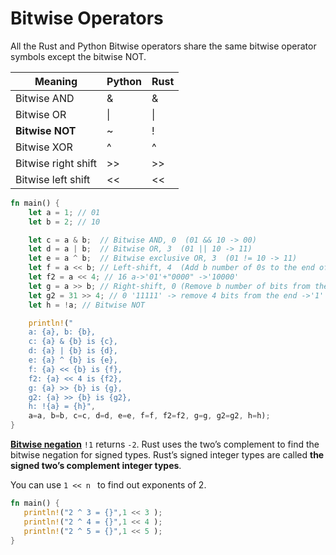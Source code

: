 # Bitwise Operators

All the Rust and Python Bitwise operators share the same bitwise operator symbols except the bitwise NOT.

| Meaning             | Python | Rust |
| ------------------- | ------ | ---- |
| Bitwise AND         | &      | &    |
| Bitwise OR          | \|     | \|   |
| **Bitwise NOT**     | ~      | !    |
| Bitwise XOR         | ^      | ^    |
| Bitwise right shift | >>     | >>   |
| Bitwise left shift  | <<     | <<   |


```rust runnable
fn main() {
    let a = 1; // 01
    let b = 2; // 10

    let c = a & b;  // Bitwise AND, 0  (01 && 10 -> 00)
    let d = a | b;  // Bitwise OR, 3  (01 || 10 -> 11)
    let e = a ^ b;  // Bitwise exclusive OR, 3  (01 != 10 -> 11)
    let f = a << b; // Left-shift, 4  (Add b number of 0s to the end of a -> '01'+'00' -> 100)
    let f2 = a << 4; // 16 a->'01'+"0000" ->'10000'
    let g = a >> b; // Right-shift, 0 (Remove b number of bits from the end of a -> 01 -> 0)
    let g2 = 31 >> 4; // 0 '11111' -> remove 4 bits from the end ->'1'
    let h = !a; // Bitwise NOT 

    println!("
    a: {a}, b: {b}, 
    c: {a} & {b} is {c}, 
    d: {a} | {b} is {d}, 
    e: {a} ^ {b} is {e},
    f: {a} << {b} is {f},
    f2: {a} << 4 is {f2},
    g: {a} >> {b} is {g},
    g2: {a} >> {b} is {g2},
    h: !{a} = {h}", 
    a=a, b=b, c=c, d=d, e=e, f=f, f2=f2, g=g, g2=g2, h=h);
}
```

[**Bitwise negation**](https://towardsdatascience.com/unsinged-signed-integers-and-casting-in-rust-9a847bfc398f) `!1` returns `-2`. Rust uses the two’s complement to find the bitwise negation for signed types. Rust’s signed integer types are called **the signed two’s complement integer types**.

You can use `1 << n ` to find out exponents of 2.

```rust runnable
fn main() {
   println!("2 ^ 3 = {}",1 << 3 );
   println!("2 ^ 4 = {}",1 << 4 );
   println!("2 ^ 5 = {}",1 << 5 );
}
```